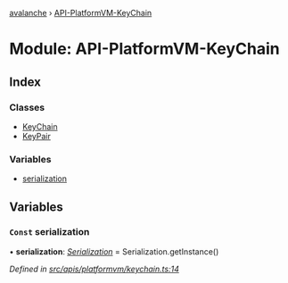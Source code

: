 [avalanche](../README.md) › [API-PlatformVM-KeyChain](api_platformvm_keychain.md)

# Module: API-PlatformVM-KeyChain

## Index

### Classes

* [KeyChain](../classes/api_platformvm_keychain.keychain.md)
* [KeyPair](../classes/api_platformvm_keychain.keypair.md)

### Variables

* [serialization](api_platformvm_keychain.md#const-serialization)

## Variables

### `Const` serialization

• **serialization**: *[Serialization](../classes/utils_serialization.serialization.md)* = Serialization.getInstance()

*Defined in [src/apis/platformvm/keychain.ts:14](https://github.com/ava-labs/avalanchejs/blob/8c220c6/src/apis/platformvm/keychain.ts#L14)*

